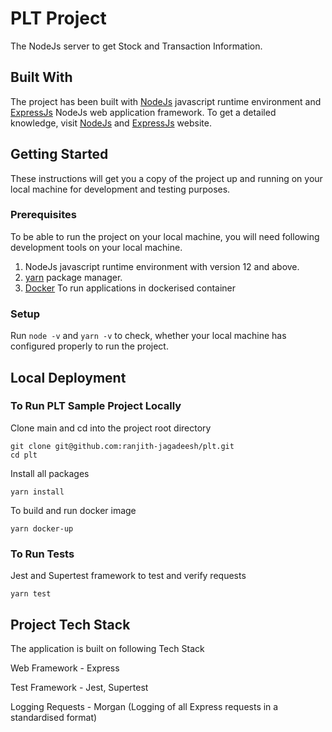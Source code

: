 # PLT Project

The NodeJs server to get Stock and Transaction Information.

## Built With

The project has been built with [NodeJs](https://nodejs.org/en/) javascript runtime environment and [ExpressJs](https://expressjs.com/) NodeJs web application framework. To get a detailed knowledge, visit [NodeJs](https://nodejs.org/en/) and [ExpressJs](https://expressjs.com/) website.

## Getting Started

These instructions will get you a copy of the project up and running on your local machine for development and testing purposes.

### Prerequisites

To be able to run the project on your local machine, you will need following development tools on your local machine.
1. NodeJs javascript runtime environment with version 12 and above.
2. [yarn](https://yarnpkg.com/package/yarn) package manager.
3. [Docker](https://www.docker.com/) To run applications in dockerised container

### Setup

Run `node -v` and `yarn -v` to check, whether your local machine has configured properly to run the project.

## Local Deployment

### To Run PLT Sample Project Locally

Clone main and cd into the project root directory
```
git clone git@github.com:ranjith-jagadeesh/plt.git
cd plt
```
Install all packages
```
yarn install
```
To build and run docker image
```
yarn docker-up
```

### To Run Tests
Jest and Supertest framework to test and verify requests
```
yarn test
``` 

## Project Tech Stack

The application is built on following Tech Stack

Web Framework - Express

Test Framework - Jest, Supertest

Logging Requests - Morgan (Logging of all Express requests in a standardised format)




